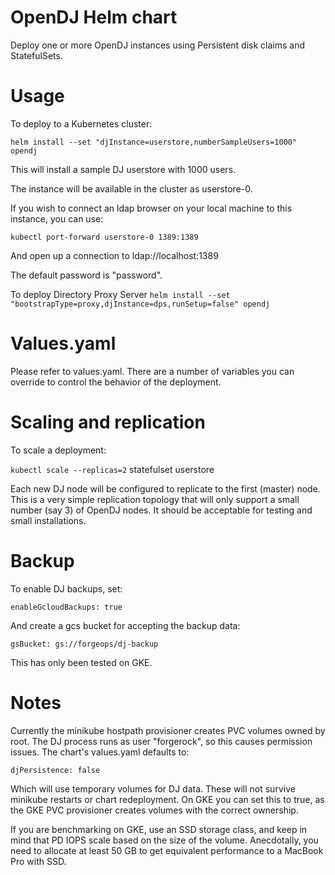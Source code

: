 # OpenDJ Helm chart

Deploy one or more OpenDJ instances using Persistent disk claims
and StatefulSets. 

# Usage

To deploy to a Kubernetes cluster:

`helm install --set "djInstance=userstore,numberSampleUsers=1000" opendj`

This will install a sample DJ userstore with 1000 users. 

The instance will be available in the cluster as userstore-0. 

If you wish to connect an ldap browser on your local machine to this instance, you can use:

`kubectl port-forward userstore-0 1389:1389`

And open up a connection to ldap://localhost:1389 

The default password is "password".

To deploy Directory Proxy Server
`helm install --set "bootstrapType=proxy,djInstance=dps,runSetup=false" opendj`


# Values.yaml

Please refer to values.yaml. There are a number of variables you can override to control the
behavior of the deployment. 

# Scaling and replication

To scale a deployment:

`kubectl scale --replicas=2` statefulset userstore


Each new DJ node will be configured 
to replicate to the first (master) node.  This is a very simple replication topology
that will only support a small number (say 3) of OpenDJ nodes. It
should be acceptable for testing and small installations. 

# Backup 

To enable DJ backups, set:

`enableGcloudBackups: true`

And create a gcs bucket for accepting the backup data:

`gsBucket: gs://forgeops/dj-backup `

This has only been tested on GKE.

# Notes


Currently the minikube hostpath provisioner creates PVC volumes owned by root. The DJ process
runs as user "forgerock", so this causes permission issues. The chart's values.yaml defaults to:

`djPersistence: false`

Which will use temporary volumes for DJ data. These will not survive minikube restarts or chart redeployment. On GKE
you can set this to true, as the GKE PVC provisioner creates volumes with the correct ownership.


If you are benchmarking on GKE, use an SSD storage class,
and keep in mind that PD IOPS scale based on the size of the volume.
Anecdotally, you need to allocate at least 50 GB to get equivalent
performance to a MacBook Pro with SSD.


